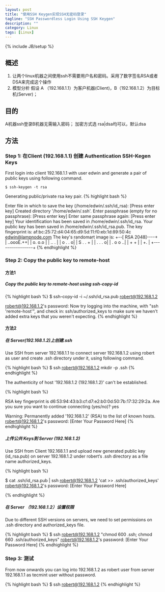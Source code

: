 ```yaml
---
layout: post
title: "使用SSH Keygen实现SSH无密码登录"
tagline: "SSH Passwordless Login Using SSH Keygen"
description: ""
category: Linux
tags: [Linux]
---
```

{% include JB/setup %}

## 概述
1. 让两个linux机器之间使用ssh不需要用户名和密码。采用了数字签名RSA或者DSA来完成这个操作
2. 模型分析
假设 A （192.168.1.1）为客户机器(Client)，B（192.168.1.2）为目标机(Server)；

## 目的
A机器ssh登录B机器无需输入密码；
加密方式选 rsa|dsa均可以，默认dsa

## 方法
### Step 1: 在Client (192.168.1.1) 创建 Authentication SSH-Kegen Keys
First login into client 192.168.1.1 with user edwin and generate a pair of public keys using following command.
	
	$ ssh-keygen -t rsa

Generating public/private rsa key pair.
{% highlight bash %}

Enter file in which to save the key (/home/edwin/.ssh/id_rsa): [Press enter key]
Created directory '/home/edwin/.ssh'.
Enter passphrase (empty for no passphrase): [Press enter key]
Enter same passphrase again: [Press enter key]
Your identification has been saved in /home/edwin/.ssh/id_rsa.
Your public key has been saved in /home/edwin/.ssh/id_rsa.pub.
The key fingerprint is:
af:bc:25:72:d4:04:65:d9:5d:11:f0:eb:1d:89:50:4c edwin@lampnode.com
The key's randomart image is:
+--[ RSA 2048]----+
|        ..oooE.++|
|         o. o.o  |
|          ..   . |
|         o  . . o|
|        S .  . + |
|       . .    . o|
|      . o o    ..|
|       + +       |
|        +.       |
+-----------------+
{% endhighlight %}


### Step 2: Copy the public key to remote-host

#### 方法1

##### Copy the public key to remote-host using ssh-copy-id

{% highlight bash %} 
$ ssh-copy-id -i ~/.ssh/id_rsa.pub robert@192.168.1.2

robert@192.168.1.2's password:
Now try logging into the machine, with "ssh 'remote-host'", and check in:
ssh/authorized_keys
to make sure we haven't added extra keys that you weren't expecting.
{% endhighlight %}


#### 方法2

##### 在 Server(192.168.1.2)上创建.ssh
Use SSH from server 192.168.1.1 to connect server 192.168.1.2 using robert as user and create .ssh directory under it, using following command.

{% highlight bash %}
$ ssh robert@192.168.1.2 mkdir -p .ssh
{% endhighlight %}

The authenticity of host '192.168.1.2 (192.168.1.2)' can't be established.

{% highlight bash %}

RSA key fingerprint is d6:53:94:43:b3:cf:d7:e2:b0:0d:50:7b:17:32:29:2a.
Are you sure you want to continue connecting (yes/no)? yes

Warning: Permanently added '192.168.1.2' (RSA) to the list of known hosts.
robert@192.168.1.2's password: [Enter Your Password Here]
{% endhighlight %}

##### 上传公共 Keys到 Server (192.168.1.2)

Use SSH from Client 192.168.1.1 and upload new generated public key (id_rsa.pub) on server 192.168.1.2 under robert‘s .ssh directory as a file name authorized_keys.

{% highlight bash %}

$ cat .ssh/id_rsa.pub | ssh robert@192.168.1.2 'cat >> .ssh/authorized_keys'
robert@192.168.1.2's password: [Enter Your Password Here]

{% endhighlight %}

##### 在 Server （192.168.1.2）设置权限
Due to different SSH versions on servers, we need to set permissions on .ssh directory and authorized_keys file.

{% highlight bash %}
	$ ssh rpbert@192.168.1.2 "chmod 600 .ssh; chmod 660 .ssh/authorized_keys"
	robert@192.168.1.2's password: [Enter Your Password Here]
{% endhighlight %}

### Step 3: 测试

From now onwards you can log into 192.168.1.2 as robert user from server 192.168.1.1 as tecmint user without password.

{% highlight bash %}
	$ ssh robert@192.168.1.2
{% endhighlight %}
